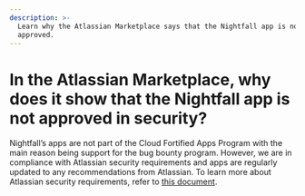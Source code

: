 ```yaml
---
description: >-
  Learn why the Atlassian Marketplace says that the Nightfall app is not
  approved.
---
```


# In the Atlassian Marketplace, why does it show that the Nightfall app is not approved in security?

Nightfall’s apps are not part of the Cloud Fortified Apps Program with the main reason being support for the bug bounty program. However, we are in compliance with Atlassian security requirements and apps are regularly updated to any recommendations from Atlassian. To learn more about Atlassian security requirements, refer to [this document](https://developer.atlassian.com/platform/marketplace/security-requirements/).
